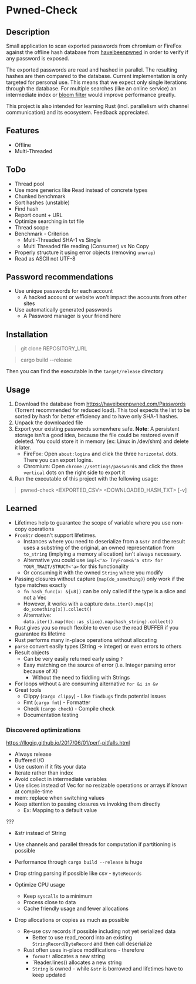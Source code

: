 # Pwned-Check

## Description

Small application to scan exported passwords from chromium or FireFox against the offline hash database from
[haveibeenpwned](https://haveibeenpwned.com) in order to verify if any password is exposed.

The exported passwords are read and hashed in parallel. The resulting hashes are then compared to the database. Current
implementation is only targeted for personal use. This means that we expect only single iterations through the database.
For multiple searches (like an online service) an intermediate index or
[bloom filter](https://github.com/bertrand-maujean/ihbpwbf) would improve performance greatly.

This project is also intended for learning Rust (incl. parallelism with channel communication) and its ecosystem.
Feedback appreciated.

## Features

* Offline
* Multi-Threaded

## ToDo

* Thread pool
* Use more generics like Read instead of concrete types
* Chunked benchmark
* Sort hashes (unstable)
* Find hash
* Report count + URL
* Optimize searching in txt file
* Thread scope
* Benchmark - Criterion
    * Multi-Threaded SHA-1 vs Single
    * Multi Threaded file reading (Consumer) vs No Copy
* Properly structure it using error objects (removing `unwrap`)
* Read as ASCII not UTF-8

## Password recommendations

* Use unique passwords for each account
    * A hacked account or website won't impact the accounts from other sites
* Use automatically generated passwords
    * A Password manager is your friend here

## Installation

> git clone REPOSITORY_URL

> cargo build --release

Then you can find the executable in the `target/release` directory

## Usage

1. Download the database from https://haveibeenpwned.com/Passwords (Torrent recommended for reduced load). This tool
   expects the list to be sorted by hash for better efficiency and to have only SHA-1 hashes.
2. Unpack the downloaded file
2. Export your existing passwords somewhere safe. **Note**: A persistent storage isn't a good idea, because the file
   could be restored even if deleted. You could store it in memory (ex: Linux in /dev/shm) and delete it later.
    * FireFox: Open `about:logins` and click the three `horizontal` dots. There you can export logins.
    * Chromium: Open `chrome://settings/passwords` and click the three `vertical` dots on the right side to export it
3. Run the executable of this project with the following usage:

> pwned-check <EXPORTED_CSV> <DOWNLOADED_HASH_TXT> [-v]

## Learned

* Lifetimes help to guarantee the scope of variable where you use non-copy operations
* `FromStr` doesn't support lifetimes.
    * Instances where you need to deserialize from a `&str` and the result uses a substring of
    the original, an owned representation from `to_string` (implying a memory allocation) isn't always necessary.
  * Alternative you could use `impl<'a> TryFrom<&'a str> for YOUR_TRAIT/STRUCT<'a>` for this functionality
  * Or consuming it with the owned `String` where you modify 
* Passing closures without capture (`map(do_something)`) only work if the type matches exactly
    * `fn hash_func(x: &[u8])` can be only called if the type is a slice and not a Vec
    * However, it works with a capture `data.iter().map(|x| do_something(x)).collect()`
    * Alternative: `data.iter().map(Vec::as_slice).map(hash_string).collect()`
* Rust gives you so much flexible to even use the read BUFFER if you guarantee its lifetime
* Rust performs many in-place operations without allocating
* `parse` convert easily types (String -> integer) or even errors to others
* Result objects
    * Can be very easily returned early using `?`
    * Easy matching on the source of error (i.e. Integer parsing error because of X)
        * Without the need to fiddling with Strings
* For loops without `&` are consuming alternative `for &i in &v`
* Great tools
    * Clippy (`cargo clippy`) - Like `findbugs` finds potential issues
    * Fmt (`cargo fmt`) - Formatter
    * Check (`cargo check`) - Compile check
    * Documentation testing

### Discovered optimizations

https://llogiq.github.io/2017/06/01/perf-pitfalls.html

* Always release
* Buffered I/O
* Use custom if it fits your data
* Iterate rather than index
* Avoid collect in intermediate variables
* Use slices instead of Vec for no resizable operations or arrays if known at compile-time
* mem::replace when switching values
* Keep attention to passing closures vs invoking them directly
    * Ex: Mapping to a default value

???

* &str instead of String

* Use channels and parallel threads for computation if partitioning is possible
* Performance through `cargo build --release` is huge
* Drop string parsing if possible like csv - `ByteRecords`
* Optimize CPU usage
    * Keep `syscalls` to a minimum
    * Process close to data
    * Cache friendly usage and fewer allocations
* Drop allocations or copies as much as possible
    * Re-use csv records if possible including not yet serialized data
        * Better to use read_record into an existing `StringRecord`/`ByteRecord` and then call deserialize
    * Rust often uses in-place modifications - therefore
        * `format!` allocates a new string
        * `Reader.lines() allocates a new string
        * `String` is owned - while `&str` is borrowed and lifetimes have to keep updated

